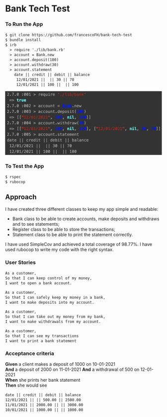 # Bank Tech Test

### To Run the App
```
$ git clone https://github.com/francescoFH/bank-tech-test
$ bundle install
$ irb
  > require './lib/bank.rb'
  > account = Bank.new
  > account.deposit(100)
  > account.withdraw(30)
  > account.statement
    date || credit || debit || balance
     12/01/2021 ||  || 30 || 70
     12/01/2021 || 100 ||  || 100
```
![screenshot](irb.png)

### To Test the App
```
$ rspec
$ rubocop
```
Approach
---
I have created three different classes to keep my app simple and readable:
  * Bank class to be able to create accounts, make deposits and withdraws and to see statements;
  * Register class to be able to store the transactions;
  * Statement class to be able to print the statement correctly.
  
I have used SimpleCov and achieved a total coverage of 98.77%.
I have used rubocop to write my code with the right syntax.

### User Stories
```
As a customer,
So that I can keep control of my money,
I want to open a bank account.
```
```
As a customer,
So that I can safely keep my money in a bank,
I want to make deposits into my account.
```
```
As a customer,
So that I can take out my money from my bank,
I want to make withdrawals from my account.
```
```
As a customer,
So that I can see my transactions
I want to print a bank statement
```

### Acceptance criteria

**Given** a client makes a deposit of 1000 on 10-01-2021  
**And** a deposit of 2000 on 11-01-2021
**And** a withdrawal of 500 on 12-01-2021  
**When** she prints her bank statement  
**Then** she would see

```
date || credit || debit || balance
12/01/2021 || || 500.00 || 2500.00
11/01/2021 || 2000.00 || || 3000.00
10/01/2021 || 1000.00 || || 1000.00
```
